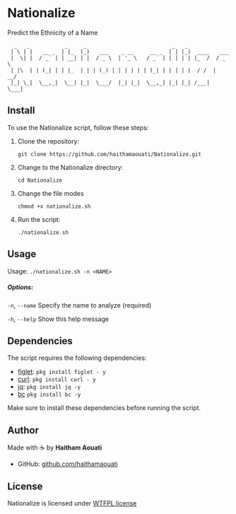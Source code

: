 # Nationalize
Predict the Ethnicity of a Name

```
  _   _           _     _                           _   _              
 | \ | |   __ _  | |_  (_)   ___    _ __     __ _  | | (_)  ____   ___ 
 |  \| |  / _` | | __| | |  / _ \  | '_ \   / _` | | | | | |_  /  / _ \
 | |\  | | (_| | | |_  | | | (_) | | | | | | (_| | | | | |  / /  |  __/
 |_| \_|  \__,_|  \__| |_|  \___/  |_| |_|  \__,_| |_| |_| /___|  \___|
```

## Install

To use the Nationalize script, follow these steps:

1. Clone the repository:

    ```
    git clone https://github.com/haithamaouati/Nationalize.git
    ```

2. Change to the Nationalize directory:

    ```
    cd Nationalize
    ```
    
3. Change the file modes
    ```
    chmod +x nationalize.sh
    ```
    
5. Run the script:

    ```
    ./nationalize.sh
    ```

## Usage
Usage: `./nationalize.sh -n <NAME>`

##### Options:

`-n`, `--name`       Specify the name to analyze (required)

`-h`, `--help`    Show this help message

## Dependencies

The script requires the following dependencies:

- [figlet](http://www.figlet.org/): `pkg install figlet - y`
- [curl](https://curl.se/): `pkg install curl - y`
- [jq](https://jqlang.org/): `pkg install jq -y`
- [bc]() `pkg install bc -y`

Make sure to install these dependencies before running the script.

## Author

Made with :coffee: by **Haitham Aouati**
  - GitHub: [github.com/haithamaouati](https://github.com/haithamaouati)

## License

Nationalize is licensed under [WTFPL license](LICENSE)
